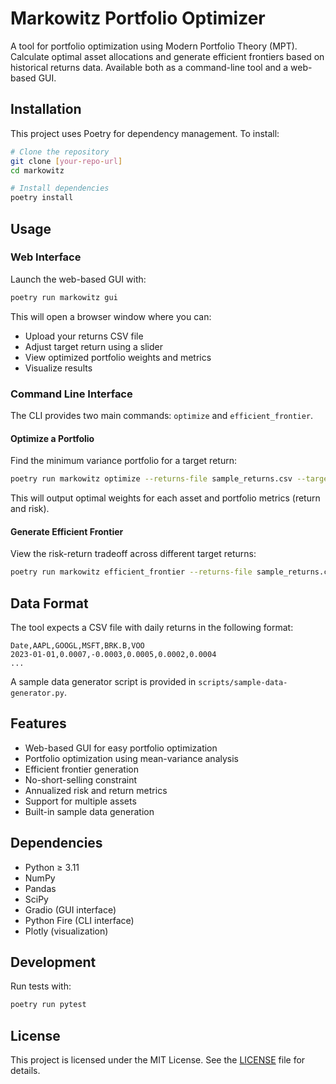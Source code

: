 # Markowitz Portfolio Optimizer

A tool for portfolio optimization using Modern Portfolio Theory (MPT). Calculate optimal asset allocations and generate efficient frontiers based on historical returns data. Available both as a command-line tool and a web-based GUI.

## Installation

This project uses Poetry for dependency management. To install:

```bash
# Clone the repository
git clone [your-repo-url]
cd markowitz

# Install dependencies
poetry install
```

## Usage

### Web Interface

Launch the web-based GUI with:

```bash
poetry run markowitz gui
```

This will open a browser window where you can:
- Upload your returns CSV file
- Adjust target return using a slider
- View optimized portfolio weights and metrics
- Visualize results

### Command Line Interface

The CLI provides two main commands: `optimize` and `efficient_frontier`.

#### Optimize a Portfolio

Find the minimum variance portfolio for a target return:

```bash
poetry run markowitz optimize --returns-file sample_returns.csv --target-return 15
```

This will output optimal weights for each asset and portfolio metrics (return and risk).

#### Generate Efficient Frontier

View the risk-return tradeoff across different target returns:

```bash
poetry run markowitz efficient_frontier --returns-file sample_returns.csv --points 50
```

## Data Format

The tool expects a CSV file with daily returns in the following format:

```csv
Date,AAPL,GOOGL,MSFT,BRK.B,VOO
2023-01-01,0.0007,-0.0003,0.0005,0.0002,0.0004
...
```

A sample data generator script is provided in `scripts/sample-data-generator.py`.

## Features

- Web-based GUI for easy portfolio optimization
- Portfolio optimization using mean-variance analysis
- Efficient frontier generation
- No-short-selling constraint
- Annualized risk and return metrics
- Support for multiple assets
- Built-in sample data generation

## Dependencies

- Python ≥ 3.11
- NumPy
- Pandas
- SciPy
- Gradio (GUI interface)
- Python Fire (CLI interface)
- Plotly (visualization)

## Development

Run tests with:

```bash
poetry run pytest
```

## License

This project is licensed under the MIT License. See the [LICENSE](LICENSE) file for details.